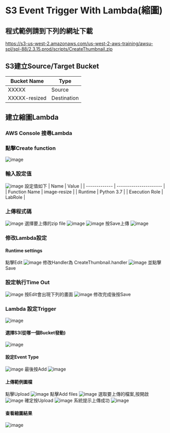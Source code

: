 # S3 Event Trigger With Lambda(縮圖)


## 程式範例請到下列的網址下載

https://s3-us-west-2.amazonaws.com/us-west-2-aws-training/awsu-spl/spl-88/2.3.15.prod/scripts/CreateThumbnail.zip

## S3建立Source/Target Bucket


| Bucket Name | Type |
| -------- | -------- |
| XXXXX         |   Source       |
| XXXXX-resized     | Destination     |

## 建立縮圖Lambda
### AWS Console 搜尋Lambda

### 點擊Create function
![image](https://hackmd.io/_uploads/HkpBrukEp.png)
### 輸入設定值
![image](https://hackmd.io/_uploads/HJ6l8dk4p.png)
設定值如下
| Name          | Value                  |
| ------------- | ---------------------- |
| Function Name | image-resize |
| Runtime       | Python 3.7                 |
| Execution Role | LabRole  |

### 上傳程式碼
![image](https://hackmd.io/_uploads/BkiSvukNp.png)
選擇要上傳的zip file
![image](https://hackmd.io/_uploads/HkXFvu1V6.png)
![image](https://hackmd.io/_uploads/BJB2v_146.png)
按Save上傳
![image](https://hackmd.io/_uploads/S11yd_1V6.png)

### 修改Lambda設定
#### Runtime settings
點擊Edit
![image](https://hackmd.io/_uploads/HkOwuu146.png)
修改Handler為
CreateThumbnail.handler 
![image](https://hackmd.io/_uploads/r18lKukVT.png)
並點擊Save

### 設定執行Time Out
![image](https://hackmd.io/_uploads/BkXKqx6Qp.png)
按Edit會出現下列的畫面
![image](https://hackmd.io/_uploads/BypTcgTmp.png)
修改完成後按Save
### Lambda 設定Trigger
![image](https://hackmd.io/_uploads/ByPKYu14p.png)
#### 選擇S3(從哪一個Bucket發動)
![image](https://hackmd.io/_uploads/SJtBJYyNT.png)
#### 設定Event Type
![image](https://hackmd.io/_uploads/S1cOJY1E6.png)
最後按Add
![image](https://hackmd.io/_uploads/r1e31KyET.png)

#### 上傳範例圖檔
點擊Upload
![image](https://hackmd.io/_uploads/r1QHet14p.png!)
點擊Add files
![image](https://hackmd.io/_uploads/Sy2deFkNT.png)
選取要上傳的檔案,按開啟
![image](https://hackmd.io/_uploads/SyFQbK1Na.png)
確定按Upload
![image](https://hackmd.io/_uploads/Hk-DZKyVa.png)
系統提示上傳成功
![image](https://hackmd.io/_uploads/HyAh-Ky4p.png)

#### 查看縮圖結果

![image](https://hackmd.io/_uploads/SJLfNF14T.png)









